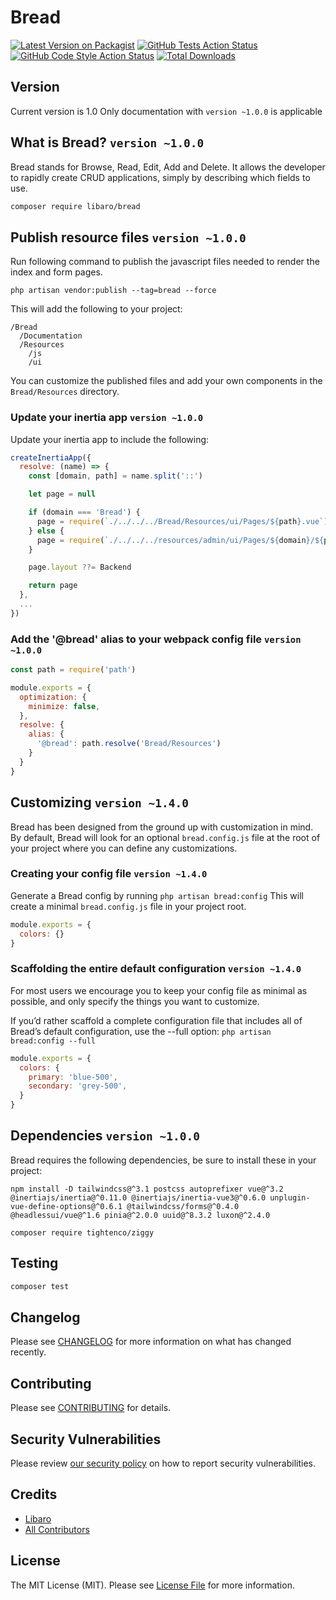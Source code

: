 # Bread

[![Latest Version on Packagist](https://img.shields.io/packagist/v/libaro/bread.svg?style=flat-square)](https://packagist.org/packages/libaro/bread)
[![GitHub Tests Action Status](https://img.shields.io/github/workflow/status/libaro-io/Bread/run-tests?label=tests)](https://github.com/libaro-io/Bread/actions?query=workflow%3Arun-tests+branch%3Amain)
[![GitHub Code Style Action Status](https://img.shields.io/github/workflow/status/libaro-io/Bread/Check%20&%20fix%20styling?label=code%20style)](https://github.com/libaro-io/Bread/actions?query=workflow%3A"Check+%26+fix+styling"+branch%3Amain)
[![Total Downloads](https://img.shields.io/packagist/dt/libaro/bread.svg?style=flat-square)](https://packagist.org/packages/libaro/bread)

## Version
Current version is 1.0
Only documentation with `version ~1.0.0` is applicable

## What is Bread? `version ~1.0.0`

Bread stands for Browse, Read, Edit, Add and Delete. It allows the developer to rapidly create CRUD applications, simply
by describing which fields to use.

```bash
composer require libaro/bread
```

## Publish resource files `version ~1.0.0`

Run following command to publish the javascript files needed to render the index and form pages.

`php artisan vendor:publish --tag=bread --force`

This will add the following to your project:

```
/Bread
  /Documentation
  /Resources
    /js 
    /ui
```

You can customize the published files and add your own components in the `Bread/Resources` directory.

### Update your inertia app `version ~1.0.0`
Update your inertia app to include the following:
````javascript
createInertiaApp({
  resolve: (name) => {
    const [domain, path] = name.split('::')

    let page = null

    if (domain === 'Bread') {
      page = require(`./../../../Bread/Resources/ui/Pages/${path}.vue`).default
    } else {
      page = require(`./../../../resources/admin/ui/Pages/${domain}/${path}.vue`).default
    }

    page.layout ??= Backend

    return page
  },
  ...
})
````

### Add the '@bread' alias to your webpack config file `version ~1.0.0`
```javascript
const path = require('path')

module.exports = {
  optimization: {
    minimize: false,
  },
  resolve: {
    alias: {
      '@bread': path.resolve('Bread/Resources')
    }
  }
}
```

## Customizing `version ~1.4.0`

Bread has been designed from the ground up with customization in mind. By default, Bread will look for an
optional `bread.config.js` file at the root of your project where you can define any customizations.

### Creating your config file `version ~1.4.0`

Generate a Bread config by running `php artisan bread:config`
This will create a minimal `bread.config.js` file in your project root.

````js
module.exports = {
  colors: {}
}
````

### Scaffolding the entire default configuration `version ~1.4.0`

For most users we encourage you to keep your config file as minimal as possible, and only specify the things you want to
customize.

If you’d rather scaffold a complete configuration file that includes all of Bread’s default configuration, use the
--full option: `php artisan bread:config --full`

````js
module.exports = {
  colors: {
    primary: 'blue-500',
    secondary: 'grey-500',
  }
}
````

## Dependencies `version ~1.0.0`

Bread requires the following dependencies, be sure to install these in your project:

`npm install -D tailwindcss@^3.1 postcss autoprefixer vue@^3.2
@inertiajs/inertia@^0.11.0 @inertiajs/inertia-vue3@^0.6.0
unplugin-vue-define-options@^0.6.1 @tailwindcss/forms@^0.4.0
@headlessui/vue@^1.6 pinia@^2.0.0 uuid@^8.3.2 luxon@^2.4.0`

`composer require tightenco/ziggy`

## Testing

```bash
composer test
```

## Changelog

Please see [CHANGELOG](CHANGELOG.md) for more information on what has changed recently.

## Contributing

Please see [CONTRIBUTING](https://github.com/libaro-io/.github/blob/main/CONTRIBUTING.md) for details.

## Security Vulnerabilities

Please review [our security policy](../../security/policy) on how to report security vulnerabilities.

## Credits

- [Libaro](https://github.com/libaro-io)
- [All Contributors](../../contributors)

## License

The MIT License (MIT). Please see [License File](LICENSE.md) for more information.
